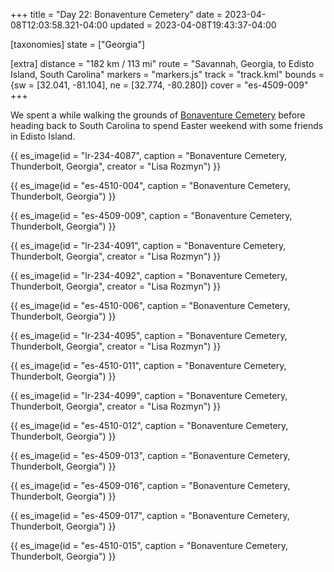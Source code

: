 +++
title = "Day 22: Bonaventure Cemetery"
date = 2023-04-08T12:03:58.321-04:00
updated = 2023-04-08T19:43:37-04:00

[taxonomies]
state = ["Georgia"]

[extra]
distance = "182 km / 113 mi"
route = "Savannah, Georgia, to Edisto Island, South Carolina"
markers = "markers.js"
track = "track.kml"
bounds = {sw = [32.041, -81.104], ne = [32.774, -80.280]}
cover = "es-4509-009"
+++

We spent a while walking the grounds of [Bonaventure Cemetery](https://www.savannahga.gov/864/Bonaventure-Cemetery?nid=864) before heading back to South Carolina to spend Easter weekend with some friends in Edisto Island.

<!-- more -->

{{ es_image(id = "lr-234-4087", caption = "Bonaventure Cemetery, Thunderbolt, Georgia", creator = "Lisa Rozmyn") }}

{{ es_image(id = "es-4510-004", caption = "Bonaventure Cemetery, Thunderbolt, Georgia") }}

{{ es_image(id = "es-4509-009", caption = "Bonaventure Cemetery, Thunderbolt, Georgia") }}

{{ es_image(id = "lr-234-4091", caption = "Bonaventure Cemetery, Thunderbolt, Georgia", creator = "Lisa Rozmyn") }}

{{ es_image(id = "lr-234-4092", caption = "Bonaventure Cemetery, Thunderbolt, Georgia", creator = "Lisa Rozmyn") }}

{{ es_image(id = "es-4510-006", caption = "Bonaventure Cemetery, Thunderbolt, Georgia") }}

{{ es_image(id = "lr-234-4095", caption = "Bonaventure Cemetery, Thunderbolt, Georgia", creator = "Lisa Rozmyn") }}

{{ es_image(id = "es-4510-011", caption = "Bonaventure Cemetery, Thunderbolt, Georgia") }}

{{ es_image(id = "lr-234-4099", caption = "Bonaventure Cemetery, Thunderbolt, Georgia", creator = "Lisa Rozmyn") }}

{{ es_image(id = "es-4510-012", caption = "Bonaventure Cemetery, Thunderbolt, Georgia") }}

{{ es_image(id = "es-4509-013", caption = "Bonaventure Cemetery, Thunderbolt, Georgia") }}

{{ es_image(id = "es-4509-016", caption = "Bonaventure Cemetery, Thunderbolt, Georgia") }}

{{ es_image(id = "es-4509-017", caption = "Bonaventure Cemetery, Thunderbolt, Georgia") }}

{{ es_image(id = "es-4510-015", caption = "Bonaventure Cemetery, Thunderbolt, Georgia") }}

